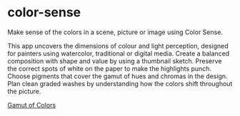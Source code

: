 # color-sense

Make sense of the colors in a scene, picture or image using Color Sense. 

This app uncovers the dimensions of colour and light perception, designed for painters using watercolor, traditional or digital media. Create a balanced composition with shape and value by using a thumbnail sketch. Preserve the correct spots of white on the paper to make the highlights punch. Choose pigments that cover the gamut of hues and chromas in the design. Plan clean graded washes by understanding how the colors shift throughout the picture.

[Gamut of Colors](public/images/gamut.png)
